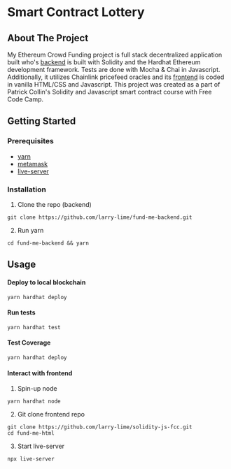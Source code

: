 # Smart Contract Lottery

## About The Project

My Ethereum Crowd Funding project is full stack decentralized application built who's [backend](https://github.com/larry-lime/fund-me-backend) is built with Solidity and the Hardhat Ethereum development framework. Tests are done with Mocha & Chai in Javascript. Additionally, it utilizes Chainlink pricefeed oracles and its [frontend](https://github.com/larry-lime/solidity-js-fcc) is coded in vanilla HTML/CSS and Javascript. This project was created as a part of Patrick Collin's Solidity and Javascript smart contract course with Free Code Camp.

## Getting Started

### Prerequisites

* [yarn](https://classic.yarnpkg.com/lang/en/docs/install/)
* [metamask](https://metamask.io/download/) 
* [live-server](https://www.npmjs.com/package/live-server) 

### Installation

1. Clone the repo (backend)
```shell
git clone https://github.com/larry-lime/fund-me-backend.git
```
2. Run yarn
```shell
cd fund-me-backend && yarn
```

## Usage

####  Deploy to local blockchain
  ```shell
  yarn hardhat deploy
  ```
####  Run tests
  ```shell
  yarn hardhat test
  ```
####  Test Coverage
  ```shell
  yarn hardhat deploy
  ```
####  Interact with frontend
  1. Spin-up node
  ```shell
  yarn hardhat node
  ```
  2. Git clone frontend repo
  ```shell
  git clone https://github.com/larry-lime/solidity-js-fcc.git
  cd fund-me-html
  ```
  3. Start live-server
  ```shell
  npx live-server
  ```
<!-- The contract deployment ID is: -->
<!-- ``` -->
<!-- 0xB2Bf3C63C8aFD537a76fD346Ab88a24B6C76aAf5 -->
<!-- ``` -->
<!-- https://rinkeby.etherscan.io/address/0xB2Bf3C63C8aFD537a76fD346Ab88a24B6C76aAf5 -->
